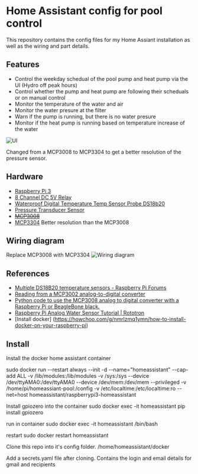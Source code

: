 # Home Assistant config for pool control

This repository contains the config files for my Home Assiant installation as well as the wiring and part details. 

## Features 
- Control the weekday schedual of the pool pump and heat pump via the UI (Hydro off peak hours)
- Control whether the pump and heat pump are following their scheduals or on manual control
- Monitor the temperature of the water and air
- Monitor the water presure at the filter
- Warn if the pump is running, but there is no water presure
- Monitor if the heat pump is running based on temperature increase of the water


![UI](https://lh3.googleusercontent.com/bh4MtPjBncF-adeGD4bfPDaWAAlPDlH3qpJCK8XQa2-XUYUpdRn6QAPsC8mUuM3jmWnTPGO2fbyvdCzQvwz3KISJVSdbpSBATFoEVtHP5atw4mNS3kBz0JXPJb_2VblFy4hK2IadFxCQJflW3N6unxs2x7CwSqPSjAIPp0F1gqPCSJSB1n4EnE7XgXxm4h2QoROAwF0hNys0OF3jeCqSwJC6GTA1SHHZUlRkXr9W2J2DDJBsFBJkX5HUdZQIwfip6i_jPsxvlk8UYJlDNrdWkMLwp_1Qko6PnaSOgzS-HSEtnD4_YWmQ4B4BLCf9dTQr4UIKz7rPhmvoJQUtbBECPtc5Pkqp0Y-GN_6iRADbIvgvz9V6ksumIJUrDllPbwffkOgbCbjWadHaGJUslLbX72cWxMaQ9FIbURfcB3PvXY2gM29Y3RW0kWSkM5-r3SRWjCda4VrQxV4a30kKRW9KtEZ-eodmGDrUZ7r5Qo9JzmBKZxRP0ZkLOgYJnXYU64rUvFRk8CVtsGe1KRg9997Ty1K5wNOl370_5GiWKVT6eib1MlGREAPXpVgmruYFf0bqpnEuJECMMA5RG1eBB_8e3B2_KSYqH05xL2DjZyTnYh2zYf4P4qOT-vYoGad-cS0uhnkRAqeGeQQLHCTpn6uvFdzTxQGJoSeIpnbKxvR-VFLF5_mBTdjQgOc4-BRwHLxAGBZWDtwD3ZeAMz_f_kxKETpG=w886-h625-no)


Changed from a MCP3008 to MCP3304 to get a better resolution of the pressure sensor.

## Hardware
 - [Raspberry Pi 3](https://www.amazon.ca/gp/product/B01CCF9BYG/ref=oh_aui_detailpage_o09_s00?ie=UTF8&psc=1)
 - [8 Channel DC 5V Relay](https://www.amazon.ca/gp/product/B06XCN5JNH/ref=oh_aui_detailpage_o09_s00?ie=UTF8&psc=1)
 - [Waterproof Digital Temperature Temp Sensor Probe DS18b20](https://www.amazon.ca/gp/product/B00KUNKR3M/ref=oh_aui_detailpage_o06_s00?ie=UTF8&psc=1)
 - [Pressure Transducer Sensor](https://www.amazon.ca/gp/product/B01HZ3ZZOA/ref=oh_aui_detailpage_o05_s00?ie=UTF8&psc=1)
 - ~~[MCP3008](https://www.arrow.com/en/products/mcp3008-isl/microchip-technology)~~
 - [MCP3304](https://www.arrow.com/en/products/mcp3304-cip/microchip-technology) Better resolution than the MCP3008
 

 ## Wiring diagram
 Replace MCP3008 with MCP3304
 ![Wiring diagram](https://lh3.googleusercontent.com/eiYkt-wOfxL9Qv-RUSDkqZ2L9bfmHqCE7K6mz7LyLNYNLfosTCYQESngmEZoNrIEtnQ_40ytn3GTp26-CWt-OcqcY03n6nWddu0i6QY2B1N2w2-UwPgFAm-RfXL8cnL5oFGaiXnB3GDshH64vcoRjBgHPrrA3t7botwhrSThMWIx0TY1QvWOMH3njeQkqR7gbOXLsFrWLf461xFsiCFxGxIt0Y_J-litAL2rI51_KiV7T__OS1nmh6ISJKWPUPPDM3nUqG6Ck-XfVMrl_35BVq2Z0bhcl_0DZf_Iwllxeght8OLlnJJhLRV8VcDiViES8mlDO6BZJzBvt64hVZg6obhGHB9_9RTnIpjHNl09x7rZlUXsOl0xOfREqutuDYC3AQ4xJbafswRiv-drhsinZkbUzGNTUqsmDMFSW1GHa36-Lw4YCVd_-DsvVk15aNWPYAq5xyd2aJ8ETUXD0sL4MY1fu7IR5obbMUQjYd-kOK_mtSh10mwZyG9ZgqB0pud_zFed8wrJk066ePGZsYCk5Le8xhbxcr6paDik7H09r3MMYMetHl9jC5tKqLnoUBTNC2YcSmdkafI0IYfKWqip4ZU9eFvwpre7y3kLMtcgWdBVIXmavGN5_GAO_n9b4mmbANJnVvPaiz4stVvO3gVmpVBfeiEmKihw50ftCKWLhF5zlU2W-VG01mAv=w1366-h402-no)
 
 ## References
 - [Multiple DS18B20 temperature sensors - Raspberry Pi Forums](https://www.raspberrypi.org/forums/viewtopic.php?t=167896)
 - [Reading from a MCP3002 analog-to-digital converter](http://raspberry.io/projects/view/reading-from-a-mcp3002-analog-to-digital-converter/)
 - [Python code to use the MCP3008 analog to digital converter with a Raspberry Pi or BeagleBone black.](https://github.com/adafruit/Adafruit_Python_MCP3008)
 - [Raspberry Pi Analog Water Sensor Tutorial | Rototron](https://www.rototron.info/raspberry-pi-analog-water-sensor-tutorial/)
 - [Install docker] (https://howchoo.com/g/nmrlzmq1ymn/how-to-install-docker-on-your-raspberry-pi)
## Install

Install the docker home assistant container

sudo docker run --restart always --init -d --name="homeassistant" --cap-add ALL -v /lib/modules:/lib/modules -v /sys:/sys --device /dev/ttyAMA0:/dev/ttyAMA0 --device /dev/mem:/dev/mem --privileged -v /home/pi/homeassiant-pool:/config -v /etc/localtime:/etc/localtime:ro --net=host homeassistant/raspberrypi3-homeassistant

Install gpiozero into the container
sudo docker exec -it homeassistant pip install gpiozero

run in container
sudo docker exec -it homeassistant /bin/bash

restart
sudo docker restart homeassistant


Clone this repo into it's config folder. /home/homeassistant/docker

Add a secrets.yaml file after cloning. Contains the login and email details for gmail and recipients
